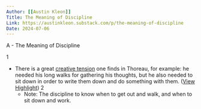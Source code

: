 ```yaml
---
Author: [[Austin Kleon]]
Title: The Meaning of Discipline
Link: https://austinkleon.substack.com/p/the-meaning-of-discipline
Date: 2024-07-06
---
```

A - The Meaning of Discipline

1
- There is a great [creative tension](https://austinkleon.substack.com/p/the-creative-tensions) one finds in Thoreau, for example: he needed his long walks for gathering his thoughts, but he also needed to sit down in order to write them down and do something with them. ([View Highlight](https://read.readwise.io/read/01hh0phnv7a0ht7zefmhsk6sy1))
2
    - Note: The discipline to know when to get out and walk, and when to sit down and work.
